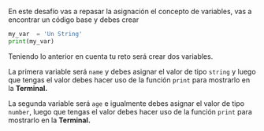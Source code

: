 En este desafío vas a repasar la asignación el concepto de variables, vas a encontrar un código base y debes crear 

```py
my_var  = 'Un String'
print(my_var)
```

Teniendo lo anterior en cuenta tu reto será crear dos variables.

La primera variable será `name` y debes asignar el valor de tipo `string` y luego que tengas el valor debes hacer uso de la función `print` para mostrarlo en la **Terminal.**

La segunda variable será `age` e igualmente debes asignar el valor de tipo `number`, luego que tengas el valor debes hacer uso de la función `print` para mostrarlo en la **Terminal.**